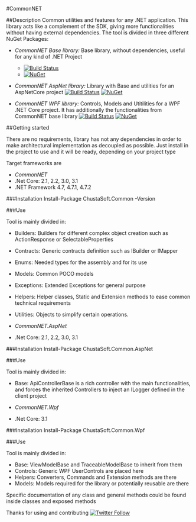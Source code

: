 #CommonNET

##Description
Common utilities and features for any .NET application. This library acts like a complement of the SDK, giving more functionalities without having external dependencies.
The tool is divided in three different NuGet Packages:

- *CommonNET Base library:* Base library, without dependencies, useful for any kind of .NET Project
  - [![Build Status](https://dev.azure.com/chustasoft/BaseProfiler/_apis/build/status/Release/RELEASE%20-%20NuGet%20-%20ChustaSoft%20Common?branchName=master)](https://dev.azure.com/chustasoft/BaseProfiler/_build/latest?definitionId=5&branchName=master)
  - [![NuGet](https://img.shields.io/nuget/v/nlog.svg)](https://www.nuget.org/packages/ChustaSoft.Common)

- *CommonNET AspNet library:* Library with Base and utilities for an AspNetCore project
[![Build Status](https://dev.azure.com/chustasoft/BaseProfiler/_apis/build/status/Release/RELEASE%20-%20NuGet%20-%20ChustaSoft%20Common%20AspNet?branchName=master)](https://dev.azure.com/chustasoft/BaseProfiler/_build/latest?definitionId=13&branchName=master)
[![NuGet](https://img.shields.io/nuget/v/nlog.svg)](https://www.nuget.org/packages/ChustaSoft.Common.AspNet)

- *CommonNET WPF library:* Controls, Models and Utitilities for a WPF .NET Core project. It has additionally the functionalities from CommonNET base library
[![Build Status](https://dev.azure.com/chustasoft/BaseProfiler/_apis/build/status/Release/RELEASE%20-%20NuGet%20-%20ChustaSoft%20Common%20WPF?branchName=master)](https://dev.azure.com/chustasoft/BaseProfiler/_build/latest?definitionId=20&branchName=master)
[![NuGet](https://img.shields.io/nuget/v/nlog.svg)](https://www.nuget.org/packages/ChustaSoft.Common.Wpf)


##Getting started

There are no requirements, library has not any dependencies in order to make architectural implementation as decoupled as possible. Just install in the project to use and it will be ready, depending on your project type


Target frameworks are

- *CommonNET* 
- .Net Core: 2.1, 2.2, 3.0, 3.1
- .NET Framework 4.7, 4.7.1, 4.7.2

###Installation
Install-Package ChustaSoft.Common -Version

###Use

Tool is mainly divided in:
- Builders: Builders for different complex object creation such as ActionResponse or SelectableProperties
- Contracts: Generic contracts definition such as IBuilder or IMapper
- Enums: Needed types for the assembly and for its use
- Models: Common POCO models
- Exceptions: Extended Exceptions for general purpose
- Helpers: Helper classes, Static and Extension methods to ease common technical requirements
- Utilities: Objects to simplify certain operations.


- *CommonNET.AspNet* 
- .Net Core: 2.1, 2.2, 3.0, 3.1

###Installation
Install-Package ChustaSoft.Common.AspNet

###Use

Tool is mainly divided in:
- Base: ApiControllerBase is a rich controller with the main functionalities, and forces the inherited Controllers to inject an ILogger defined in the client project


- *CommonNET.Wpf* 
- .Net Core: 3.1

###Installation
Install-Package ChustaSoft.Common.Wpf

###Use

Tool is mainly divided in:
- Base: ViewModelBase and TraceableModelBase to inherit from them
- Controls: Generic WPF UserControls are placed here
- Helpers: Converters, Commands and Extension methods are there
- Models: Models required for the library or potentially reusable are there


Specific documentation of any class and general methods could be found inside classes and exposed methods


Thanks for using and contributing
[![Twitter Follow](https://img.shields.io/twitter/follow/ChustaSoft?label=Follow%20us&style=social)](https://twitter.com/ChustaSoft)